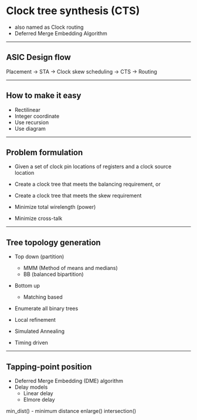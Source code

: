 # Clock tree synthesis (CTS)

- also named as Clock routing
- Deferred Merge Embedding Algorithm

---

## ASIC Design flow

Placement -> STA -> Clock skew scheduling -> CTS -> Routing

---

## How to make it easy

- Rectilinear
- Integer coordinate
- Use recursion
- Use diagram

---

## Problem formulation

- Given a set of clock pin locations of registers and a clock source location
- Create a clock tree that meets the balancing requirement, or
- Create a clock tree that meets the skew requirement
- Minimize total wirelength (power)

- Minimize cross-talk

---

## Tree topology generation

- Top down (partition)
  - MMM (Method of means and medians)
  - BB (balanced bipartition)
- Bottom up
  - Matching based
- Enumerate all binary trees
- Local refinement
- Simulated Annealing

- Timing driven

---

## Tapping-point position

- Deferred Merge Embedding (DME) algorithm
- Delay models
  - Linear delay
  - Elmore delay

min_dist() - minimum distance
enlarge()
intersection()
